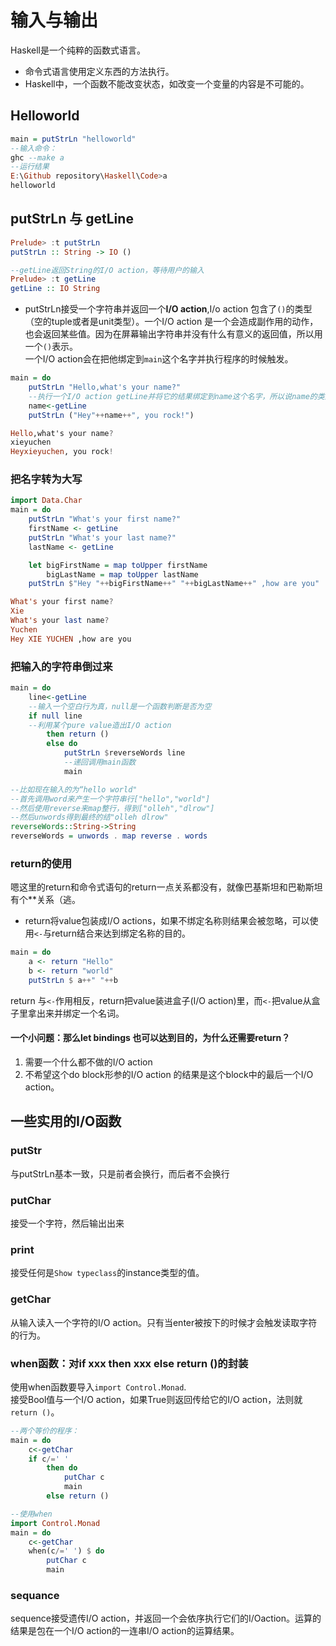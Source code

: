 # 输入与输出
Haskell是一个纯粹的函数式语言。  
- 命令式语言使用定义东西的方法执行。
- Haskell中，一个函数不能改变状态，如改变一个变量的内容是不可能的。

## Helloworld
```Haskell
main = putStrLn "helloworld"
--输入命令：
ghc --make a
--运行结果
E:\Github repository\Haskell\Code>a
helloworld
```

## putStrLn 与 getLine
```Haskell
Prelude> :t putStrLn
putStrLn :: String -> IO ()

--getLine返回String的I/O action，等待用户的输入
Prelude> :t getLine
getLine :: IO String
```
- putStrLn接受一个字符串并返回一个**I/O action**,I/o action 包含了`()`的类型（空的tuple或者是unit类型）。一个I/O action 是一个会造成副作用的动作，也会返回某些值。因为在屏幕输出字符串并没有什么有意义的返回值，所以用一个`()`表示。  
一个I/O action会在把他绑定到`main`这个名字并执行程序的时候触发。

```Haskell
main = do
    putStrLn "Hello,what's your name?"
    --执行一个I/O action getLine并将它的结果绑定到name这个名字，所以说name的类型是String
    name<-getLine
    putStrLn ("Hey"++name++", you rock!")

Hello,what's your name?
xieyuchen
Heyxieyuchen, you rock!
```

### 把名字转为大写
```Haskell
import Data.Char
main = do
    putStrLn "What's your first name?"
    firstName <- getLine
    putStrLn "What's your last name?"
    lastName <- getLine

    let bigFirstName = map toUpper firstName
        bigLastName = map toUpper lastName
    putStrLn $"Hey "++bigFirstName++" "++bigLastName++" ,how are you"

What's your first name?
Xie
What's your last name?
Yuchen
Hey XIE YUCHEN ,how are you
```


### 把输入的字符串倒过来
```Haskell
main = do 
    line<-getLine
    --输入一个空白行为真，null是一个函数判断是否为空    
    if null line
    --利用某个pure value造出I/O action
        then return ()
        else do
            putStrLn $reverseWords line
            --递回调用main函数
            main

--比如现在输入的为“hello world"
--首先调用word来产生一个字符串行["hello","world"]
--然后使用reverse来map整行，得到["olleh","dlrow"]
--然后unwords得到最终的结"olleh dlrow"
reverseWords::String->String
reverseWords = unwords . map reverse . words
```

### return的使用
嗯这里的return和命令式语句的return一点关系都没有，就像巴基斯坦和巴勒斯坦有个**关系（逃。  
- return将value包装成I/O actions，如果不绑定名称则结果会被忽略，可以使用`<-`与return结合来达到绑定名称的目的。
```Haskell
main = do
    a <- return "Hello"
    b <- return "world"
    putStrLn $ a++" "++b
```

return 与`<-`作用相反，return把value装进盒子(I/O action)里，而`<-`把value从盒子里拿出来并绑定一个名词。

#### 一个小问题：那么let bindings 也可以达到目的，为什么还需要return？
1. 需要一个什么都不做的I/O action
2. 不希望这个do block形参的I/O action 的结果是这个block中的最后一个I/O action。



## 一些实用的I/O函数
### putStr
与putStrLn基本一致，只是前者会换行，而后者不会换行
### putChar
接受一个字符，然后输出出来
### print
接受任何是`Show typeclass`的instance类型的值。

### getChar
从输入读入一个字符的I/O action。只有当enter被按下的时候才会触发读取字符的行为。

### when函数：对if xxx then xxx else return ()的封装
使用when函数要导入`import Control.Monad`.  
接受Bool值与一个I/O action，如果True则返回传给它的I/O action，法则就 `return ()`。
```Haskell
--两个等价的程序：
main = do 
    c<-getChar
    if c/=' '
        then do
            putChar c
            main
        else return ()

--使用when
import Control.Monad
main = do
    c<-getChar
    when(c/=' ') $ do
        putChar c
        main

```

### sequance
sequence接受遗传I/O action，并返回一个会依序执行它们的I/Oaction。运算的结果是包在一个I/O action的一连串I/O action的运算结果。
